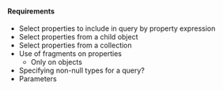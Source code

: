 #### Requirements
* Select properties to include in query by property expression
* Select properties from a child object
* Select properties from a collection
* Use of fragments on properties
    * Only on objects
* Specifying non-null types for a query?
* Parameters